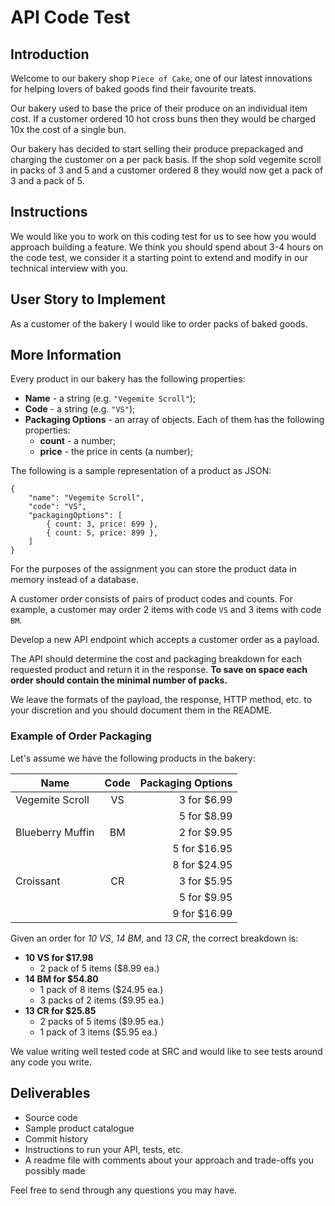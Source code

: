 # API Code Test

## Introduction

Welcome to our bakery shop `Piece of Cake`, one of our latest innovations for helping lovers of baked goods find their favourite treats.

Our bakery used to base the price of their produce on an individual item cost. If a customer ordered 10 hot cross buns then they would be charged 10x the cost of a single bun.

Our bakery has decided to start selling their produce prepackaged and charging the customer on a per pack basis. If the shop sold vegemite scroll in packs of 3 and 5 and a customer ordered 8 they would now get a pack of 3 and a pack of 5.

## Instructions

We would like you to work on this coding test for us to see how you would approach building a feature. We think you should spend about 3-4 hours on the code test, we consider it a starting point to extend and modify in our technical interview with you.

## User Story to Implement

As a customer of the bakery I would like to order packs of baked goods.

## More Information

Every product in our bakery has the following properties:

- **Name** - a string (e.g. `"Vegemite Scroll"`);
- **Code** - a string (e.g. `"VS"`);
- **Packaging Options** - an array of objects. Each of them has the following properties:
  - **count** - a number;
  - **price** - the price in cents (a number);

The following is a sample representation of a product as JSON:

```
{
    "name": "Vegemite Scroll",
    "code": "VS",
    "packagingOptions": [
        { count: 3, price: 699 },
        { count: 5, price: 899 },
    ]
}
```

For the purposes of the assignment you can store the product data in memory instead of a database.

A customer order consists of pairs of product codes and counts. For example, a customer may order 2 items with code `VS` and 3 items with code `BM`.

Develop a new API endpoint which accepts a customer order as a payload.

The API should determine the cost and packaging breakdown for each requested product and return it in the response. **To save on space each order should contain the minimal number of packs.**

We leave the formats of the payload, the response, HTTP method, etc. to your discretion and you should document them in the README.

### Example of Order Packaging

Let's assume we have the following products in the bakery:

| Name             | Code | Packaging Options |
| ---------------- | :--: | ----------------: |
| Vegemite Scroll  |  VS  |       3 for $6.99 |
|                  |      |       5 for $8.99 |
| Blueberry Muffin |  BM  |       2 for $9.95 |
|                  |      |      5 for $16.95 |
|                  |      |      8 for $24.95 |
| Croissant        |  CR  |       3 for $5.95 |
|                  |      |       5 for $9.95 |
|                  |      |      9 for $16.99 |

Given an order for _10 VS_, _14 BM_, and _13 CR_, the correct breakdown is:

- **10 VS for $17.98**
  - 2 pack of 5 items ($8.99 ea.)
- **14 BM for $54.80**
  - 1 pack of 8 items ($24.95 ea.)
  - 3 packs of 2 items ($9.95 ea.)
- **13 CR for $25.85**
  - 2 packs of 5 items ($9.95 ea.)
  - 1 pack of 3 items ($5.95 ea.)

We value writing well tested code at SRC and would like to see tests around any code you write.

## Deliverables

- Source code
- Sample product catalogue
- Commit history
- Instructions to run your API, tests, etc.
- A readme file with comments about your approach and trade-offs you possibly made

Feel free to send through any questions you may have.

